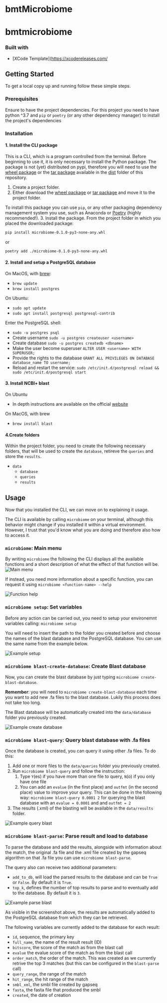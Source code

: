 # bmtMicrobiome
# bmtmicrobiome

### Built with

- [XCode Template](https://xcodereleases.com/

<!-- GETTING STARTED -->
## Getting Started

To get a local copy up and running follow these simple steps.

### Prerequisites

Ensure to have the project dependencies. For this project you need to have python ^3.7 and `pip` or `poetry` (or any other dependency manager) to install the project's dependencies

### Installation

#### 1. Install the CLI package

This is a CLI, which is a program controlled from the terminal. Before beginning to use it, it is only necessary to install the Python package. The package is not (yet) distributed on pypi, therefore you will need to use the [wheel package](dist/microbiome-0.1.0-py3-none-any.whl) or the [tar package](dist/microbiome-0.1.0.tar.gz) available in the [dist](dist/) folder of this repository.

1. Create a project folder.
2. Either download the [wheel package](dist/microbiome-0.1.0-py3-none-any.whl) or [tar package](dist/microbiome-0.1.0.tar.gz) and move it to the project folder.

To install this package you can use `pip`, or any other packaging dependency management system you use, such as Anaconda or [Poetry](https://python-poetry.org/) (highly recommended!).
3. Install the package. From the project folder in which you placed the downloaded package:
```sh
pip install microbiome-0.1.0-py3-none-any.whl
```
or
```sh
poetry add ./microbiome-0.1.0-py3-none-any.whl
```

#### 2. Install and setup a PostgreSQL database

On MacOS, with [brew](https://brew.sh/):

- `brew update`
- `brew install postgres`

On Ubuntu:

- `sudo apt update`
- `sudo apt install postgresql postgresql-contrib`

Enter the PostgreSQL shell:

- `sudo -u postgres psql`
- Create username `sudo -u postgres createuser <username>`
- Create database `sudo -u postgres createdb <dbname>`
- Make the user become superuser `ALTER USER <username> WITH SUPERUSER;`
- Provide the rights to the database `GRANT ALL PRIVILEGES ON DATABASE database_name TO username;`
- Reload and restart the service: `sudo /etc/init.d/postgresql reload && sudo /etc/init.d/postgresql start`

#### 3. Install NCBI+ blast

On Ubuntu

- In depth instructions are available on the official [website](https://www.ncbi.nlm.nih.gov/books/NBK52640/)


On MacOS, with brew

- `brew install blast`


#### 4.Create folders

Within the project folder, you need to create the following necessary folders, that will be used to create the `database`, retireve the `queries` and store the `results`.

- `data`
  - `database`
  - `queries`
  - `results`


## Usage

Now that you installed the CLI, we can move on to explaining it usage.

The CLI is available by calling `microbiome` on your terminal, although this behavior might change if you installed it within a virtual environment. However, I trust that you'd know what you are doing and therefore also how to access it.

### `microbiome`: Main menu

By writing `microbiome` the following the CLI displays all the available functions and a short description of what the effect of that function will be.
![Main menu](images/main.png)

If instead, you need more information about a specific function, you can request it using `microbiome <function-name> --help`

![Function help](images/help-function.png)

### `microbiome setup`: Set variables

Before any action can be carried out, you need to setup your environemnt variables calling: `microbiome setup`

You will need to insert the path to the folder you created before and choose the names of the blast database and the PostgreSQL database. You can use the same name from the example below.

![Example setup](images/setup.png)

### `microbiome blast-create-database`: Create Blast database

Now, you can create the blast database by just typing `microbiome create-blast-database`.

**Remember**: you will need to `microbiome create-blast-database` each time you want to add new .fa files to the blast database. Lukily this process does not take too long.

The Blast database will be automatically created into the `data/database` folder you previously created.

![Example create database](images/create-db.png)

### `microbiome blast-query`: Query blast database with .fa files

Once the database is created, you can query it using other .fa files.
To do this:

1. Add one or more files to the `data/queries` folder you previously created.
2. Run `microbiome blast-query` and follow the instruction:
   1. Type `Y`(es) if you have more than one file to query, `N`(o) if you only have one file
   2. You can add an `evalue` (in the first place) and `outfmt` (in the second place) value to improve your query. This can be done in the following way: `microbiome blast-query 0.0001 2` for querying the blast database with an `evalue = 0.0001` and and `outfmt = 2`
3. The results (.xml) of the blasting will be available in the `data/results` folder.

![Example query blast](images/blast-query.png)

### `microbiome blast-parse`: Parse result and load to database

To parse the database and add the results, alongside with information about the match, the original .fa file and the .xml file created by the gapseq algorithm on that .fa file you can use `microbiome blast-parse`.

The query also can receive two additional parameters:

- `add_to_db`, will load the parsed results to the database and can be `True` or `False`. By default it is `True`.
- `top_k`, defines the number of top results to parse and to eventually add to the database. By default it is `3`.

![Example parse blast](images/blast-parse.png)

As visible in the screenshot above, the results are automatically added to the PostgreSQL database from which they can be retrieved.

The following variables are currently added to the database for each result:

- `id`, sequence, the primary key
- `full_name`, the name of the result result (ID)
- `bitscore`, the score of the match as from the blast call
- `evalue` the evalue score of the match as from the blast call
- `order_match`, the order of the match. This was created as we currently retrive the top 3 matches (but this can be configured in the `blast-parse` call)
- `query_range`, the range of the match
- `hit_range`, the hit range of the match
- `smbl_xml`, the smbl file created by gapseq
- `fasta`, the fasta file that produced the smbl
- `created`, the date of creation

